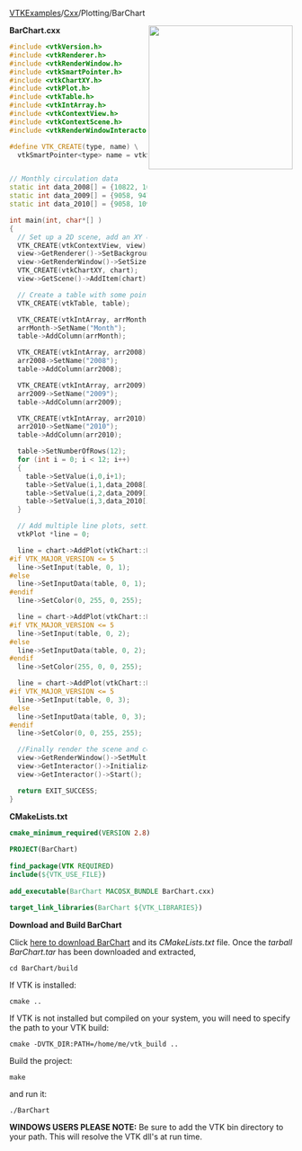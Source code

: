 [VTKExamples](/home/)/[Cxx](/Cxx)/Plotting/BarChart

<img align="right" src="https://github.com/lorensen/VTKExamples/blob/gh-pages/Testing/Baseline/Plotting/TestBarChart.png?raw=true" width="256" />

**BarChart.cxx**
```c++
#include <vtkVersion.h>
#include <vtkRenderer.h>
#include <vtkRenderWindow.h>
#include <vtkSmartPointer.h>
#include <vtkChartXY.h>
#include <vtkPlot.h>
#include <vtkTable.h>
#include <vtkIntArray.h>
#include <vtkContextView.h>
#include <vtkContextScene.h>
#include <vtkRenderWindowInteractor.h>

#define VTK_CREATE(type, name) \
  vtkSmartPointer<type> name = vtkSmartPointer<type>::New()


// Monthly circulation data
static int data_2008[] = {10822, 10941, 9979, 10370, 9460, 11228, 15093, 12231, 10160, 9816, 9384, 7892};
static int data_2009[] = {9058, 9474, 9979, 9408, 8900, 11569, 14688, 12231, 10294, 9585, 8957, 8590};
static int data_2010[] = {9058, 10941, 9979, 10270, 8900, 11228, 14688, 12231, 10160, 9585, 9384, 8590};

int main(int, char*[] )
{
  // Set up a 2D scene, add an XY chart to it
  VTK_CREATE(vtkContextView, view);
  view->GetRenderer()->SetBackground(1.0, 1.0, 1.0);
  view->GetRenderWindow()->SetSize(400, 300);
  VTK_CREATE(vtkChartXY, chart);
  view->GetScene()->AddItem(chart);

  // Create a table with some points in it...
  VTK_CREATE(vtkTable, table);

  VTK_CREATE(vtkIntArray, arrMonth);
  arrMonth->SetName("Month");
  table->AddColumn(arrMonth);

  VTK_CREATE(vtkIntArray, arr2008);
  arr2008->SetName("2008");
  table->AddColumn(arr2008);

  VTK_CREATE(vtkIntArray, arr2009);
  arr2009->SetName("2009");
  table->AddColumn(arr2009);

  VTK_CREATE(vtkIntArray, arr2010);
  arr2010->SetName("2010");
  table->AddColumn(arr2010);

  table->SetNumberOfRows(12);
  for (int i = 0; i < 12; i++)
  {
    table->SetValue(i,0,i+1);
    table->SetValue(i,1,data_2008[i]);
    table->SetValue(i,2,data_2009[i]);
    table->SetValue(i,3,data_2010[i]);
  }

  // Add multiple line plots, setting the colors etc
  vtkPlot *line = 0;

  line = chart->AddPlot(vtkChart::BAR);
#if VTK_MAJOR_VERSION <= 5
  line->SetInput(table, 0, 1);
#else
  line->SetInputData(table, 0, 1);
#endif
  line->SetColor(0, 255, 0, 255);

  line = chart->AddPlot(vtkChart::BAR);
#if VTK_MAJOR_VERSION <= 5
  line->SetInput(table, 0, 2);
#else
  line->SetInputData(table, 0, 2);
#endif
  line->SetColor(255, 0, 0, 255);

  line = chart->AddPlot(vtkChart::BAR);
#if VTK_MAJOR_VERSION <= 5
  line->SetInput(table, 0, 3);
#else
  line->SetInputData(table, 0, 3);
#endif
  line->SetColor(0, 0, 255, 255);

  //Finally render the scene and compare the image to a reference image
  view->GetRenderWindow()->SetMultiSamples(0);
  view->GetInteractor()->Initialize();
  view->GetInteractor()->Start();

  return EXIT_SUCCESS;
}
```
**CMakeLists.txt**
```cmake
cmake_minimum_required(VERSION 2.8)
 
PROJECT(BarChart)
 
find_package(VTK REQUIRED)
include(${VTK_USE_FILE})
 
add_executable(BarChart MACOSX_BUNDLE BarChart.cxx)
 
target_link_libraries(BarChart ${VTK_LIBRARIES})
```

**Download and Build BarChart**

Click [here to download BarChart](https://github.com/lorensen/VTKWikiExamplesTarballs/raw/master/BarChart.tar) and its *CMakeLists.txt* file.
Once the *tarball BarChart.tar* has been downloaded and extracted,
```
cd BarChart/build 
```
If VTK is installed:
```
cmake ..
```
If VTK is not installed but compiled on your system, you will need to specify the path to your VTK build:
```
cmake -DVTK_DIR:PATH=/home/me/vtk_build ..
```
Build the project:
```
make
```
and run it:
```
./BarChart
```
**WINDOWS USERS PLEASE NOTE:** Be sure to add the VTK bin directory to your path. This will resolve the VTK dll's at run time.


